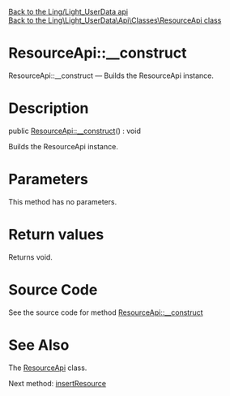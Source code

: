 [Back to the Ling/Light_UserData api](https://github.com/lingtalfi/Light_UserData/blob/master/doc/api/Ling/Light_UserData.md)<br>
[Back to the Ling\Light_UserData\Api\Classes\ResourceApi class](https://github.com/lingtalfi/Light_UserData/blob/master/doc/api/Ling/Light_UserData/Api/Classes/ResourceApi.md)


ResourceApi::__construct
================



ResourceApi::__construct — Builds the ResourceApi instance.




Description
================


public [ResourceApi::__construct](https://github.com/lingtalfi/Light_UserData/blob/master/doc/api/Ling/Light_UserData/Api/Classes/ResourceApi/__construct.md)() : void




Builds the ResourceApi instance.




Parameters
================

This method has no parameters.


Return values
================

Returns void.








Source Code
===========
See the source code for method [ResourceApi::__construct](https://github.com/lingtalfi/Light_UserData/blob/master/Api/Classes/ResourceApi.php#L21-L25)


See Also
================

The [ResourceApi](https://github.com/lingtalfi/Light_UserData/blob/master/doc/api/Ling/Light_UserData/Api/Classes/ResourceApi.md) class.

Next method: [insertResource](https://github.com/lingtalfi/Light_UserData/blob/master/doc/api/Ling/Light_UserData/Api/Classes/ResourceApi/insertResource.md)<br>

